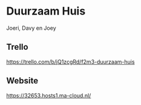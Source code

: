 # Duurzaam Huis
Joeri, Davy en Joey

## Trello
https://trello.com/b/jQ1zcgRd/f2m3-duurzaam-huis

## Website
https://32653.hosts1.ma-cloud.nl/
